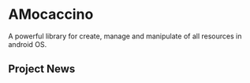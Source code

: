 AMocaccino
======

A powerful library for create, manage and manipulate of all resources in android OS.

## Project News


